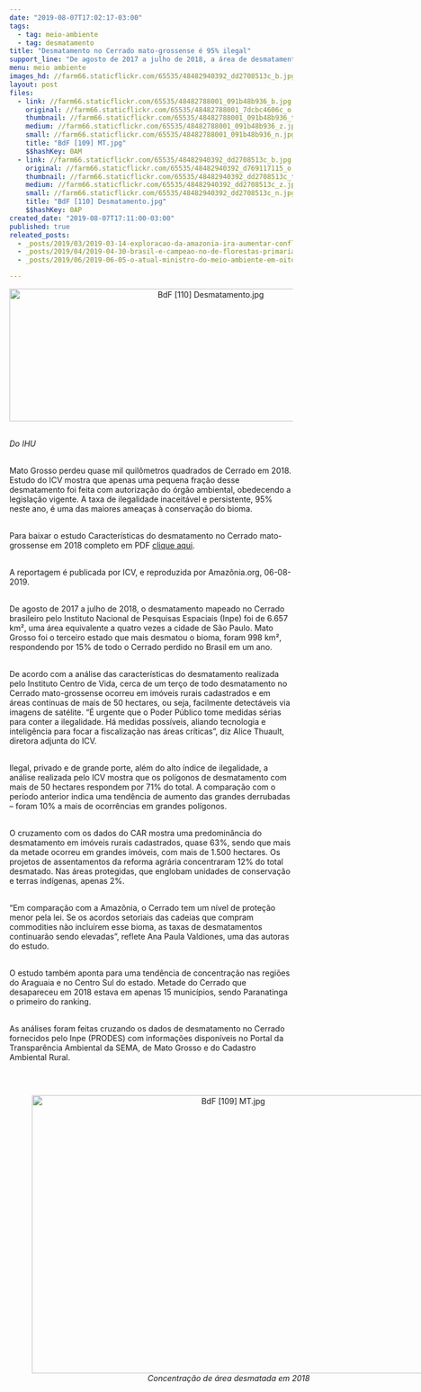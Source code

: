 ```yaml
---
date: "2019-08-07T17:02:17-03:00"
tags:
  - tag: meio-ambiente
  - tag: desmatamento
title: "Desmatamento no Cerrado mato-grossense é 95% ilegal"
support_line: "De agosto de 2017 a julho de 2018, a área de desmatamento mapeado no Cerrado equivale a quatro vezes a cidade de São Paulo. "
menu: meio ambiente
images_hd: //farm66.staticflickr.com/65535/48482940392_dd2708513c_b.jpg
layout: post
files:
  - link: //farm66.staticflickr.com/65535/48482788001_091b48b936_b.jpg
    original: //farm66.staticflickr.com/65535/48482788001_7dcbc4606c_o.jpg
    thumbnail: //farm66.staticflickr.com/65535/48482788001_091b48b936_t.jpg
    medium: //farm66.staticflickr.com/65535/48482788001_091b48b936_z.jpg
    small: //farm66.staticflickr.com/65535/48482788001_091b48b936_n.jpg
    title: "BdF [109] MT.jpg"
    $$hashKey: 0AM
  - link: //farm66.staticflickr.com/65535/48482940392_dd2708513c_b.jpg
    original: //farm66.staticflickr.com/65535/48482940392_d769117115_o.jpg
    thumbnail: //farm66.staticflickr.com/65535/48482940392_dd2708513c_t.jpg
    medium: //farm66.staticflickr.com/65535/48482940392_dd2708513c_z.jpg
    small: //farm66.staticflickr.com/65535/48482940392_dd2708513c_n.jpg
    title: "BdF [110] Desmatamento.jpg"
    $$hashKey: 0AP
created_date: "2019-08-07T17:11:00-03:00"
published: true
releated_posts:
  - _posts/2019/03/2019-03-14-exploracao-da-amazonia-ira-aumentar-conflitos-por-terra-e-dependencia-do-agronegocio.md
  - _posts/2019/04/2019-04-30-brasil-e-campeao-no-de-florestas-primarias-no-mundo.md
  - _posts/2019/06/2019-06-05-o-atual-ministro-do-meio-ambiente-em-oito-tweets.md

---
```

<p style="text-align:center"><img alt="BdF [110] Desmatamento.jpg" height="236" src="//farm66.staticflickr.com/65535/48482940392_dd2708513c_b.jpg" width="700" /></p>

<p><br />
<em>Do IHU</em><br />
&nbsp;</p>

<p>Mato Grosso perdeu quase mil quil&ocirc;metros quadrados de Cerrado em 2018. Estudo do ICV mostra que apenas uma pequena fra&ccedil;&atilde;o desse desmatamento foi feita com autoriza&ccedil;&atilde;o do &oacute;rg&atilde;o ambiental, obedecendo a legisla&ccedil;&atilde;o vigente. A taxa de ilegalidade inaceit&aacute;vel e persistente, 95% neste ano, &eacute; uma das maiores amea&ccedil;as &agrave; conserva&ccedil;&atilde;o do bioma.<br />
&nbsp;</p>

<p>Para baixar o estudo Caracter&iacute;sticas do desmatamento no Cerrado mato-grossense em 2018 completo em PDF <a href="https://www.icv.org.br/wp-content/uploads/2019/08/AnaliseDesmatamentoCerradoMT.pdf">clique aqui</a>.<br />
&nbsp;</p>

<p>A reportagem &eacute; publicada por ICV, e reproduzida por Amaz&ocirc;nia.org, 06-08-2019.<br />
&nbsp;</p>

<p>De agosto de 2017 a julho de 2018, o desmatamento mapeado no Cerrado brasileiro pelo Instituto Nacional de Pesquisas Espaciais (Inpe) foi de 6.657 km&sup2;, uma &aacute;rea equivalente a quatro vezes a cidade de S&atilde;o Paulo. Mato Grosso foi o terceiro estado que mais desmatou o bioma, foram 998 km&sup2;, respondendo por 15% de todo o Cerrado perdido no Brasil em um ano.<br />
&nbsp;</p>

<p>De acordo com a an&aacute;lise das caracter&iacute;sticas do desmatamento realizada pelo Instituto Centro de Vida, cerca de um ter&ccedil;o de todo desmatamento no Cerrado mato-grossense ocorreu em im&oacute;veis rurais cadastrados e em &aacute;reas cont&iacute;nuas de mais de 50 hectares, ou seja, facilmente detect&aacute;veis via imagens de sat&eacute;lite. &ldquo;&Eacute; urgente que o Poder P&uacute;blico tome medidas s&eacute;rias para conter a ilegalidade. H&aacute; medidas poss&iacute;veis, aliando tecnologia e intelig&ecirc;ncia para focar a fiscaliza&ccedil;&atilde;o nas &aacute;reas cr&iacute;ticas&rdquo;, diz Alice Thuault, diretora adjunta do ICV.<br />
&nbsp;</p>

<p>Ilegal, privado e de grande porte, al&eacute;m do alto &iacute;ndice de ilegalidade, a an&aacute;lise realizada pelo ICV mostra que os pol&iacute;gonos de desmatamento com mais de 50 hectares respondem por 71% do total. A compara&ccedil;&atilde;o com o per&iacute;odo anterior indica uma tend&ecirc;ncia de aumento das grandes derrubadas &ndash; foram 10% a mais de ocorr&ecirc;ncias em grandes pol&iacute;gonos.<br />
&nbsp;</p>

<p>O cruzamento com os dados do CAR mostra uma predomin&acirc;ncia do desmatamento em im&oacute;veis rurais cadastrados, quase 63%, sendo que mais da metade ocorreu em grandes im&oacute;veis, com mais de 1.500 hectares. Os projetos de assentamentos da reforma agr&aacute;ria concentraram 12% do total desmatado. Nas &aacute;reas protegidas, que englobam unidades de conserva&ccedil;&atilde;o e terras ind&iacute;genas, apenas 2%.<br />
&nbsp;</p>

<p>&ldquo;Em compara&ccedil;&atilde;o com a Amaz&ocirc;nia, o Cerrado tem um n&iacute;vel de prote&ccedil;&atilde;o menor pela lei. Se os acordos setoriais das cadeias que compram commodities n&atilde;o inclu&iacute;rem esse bioma, as taxas de desmatamentos continuar&atilde;o sendo elevadas&rdquo;, reflete Ana Paula Valdiones, uma das autoras do estudo.<br />
&nbsp;</p>

<p>O estudo tamb&eacute;m aponta para uma tend&ecirc;ncia de concentra&ccedil;&atilde;o nas regi&otilde;es do Araguaia e no Centro Sul do estado. Metade do Cerrado que desapareceu em 2018 estava em apenas 15 munic&iacute;pios, sendo Paranatinga o primeiro do ranking.<br />
&nbsp;</p>

<p>As an&aacute;lises foram feitas cruzando os dados de desmatamento no Cerrado fornecidos pelo Inpe (PRODES) com informa&ccedil;&otilde;es dispon&iacute;veis no Portal da Transpar&ecirc;ncia Ambiental da SEMA, de Mato Grosso e do Cadastro Ambiental Rural.</p>

<p>&nbsp;</p>

<div style="text-align:center">
<figure class="image" style="display:inline-block"><img alt="BdF [109] MT.jpg" height="495" src="//farm66.staticflickr.com/65535/48482788001_091b48b936_b.jpg" width="700" />
<figcaption><em>Concentra&ccedil;&atilde;o de &aacute;rea desmatada em 2018</em></figcaption>
</figure>
</div>

<p>&nbsp;</p>
